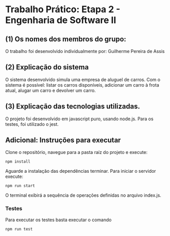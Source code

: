 # Trabalho Prático: Etapa 2 - Engenharia de Software II

## (1) Os nomes dos membros do grupo:

O trabalho foi desenvolvido individualmente por:
Guilherme Pereira de Assis

## (2) Explicação do sistema

O sistema desenvolvido simula uma empresa de aluguel de carros. Com o sistema é possível: listar os carros disponíveis, adicionar um carro à frota atual, alugar um carro e devolver um carro.

## (3) Explicação das tecnologias utilizadas.

O projeto foi desenvolvido em javascript puro, usando node.js. Para os testes, foi utilizado o jest.

## Adicional: Instruções para executar

Clone o repositório, navegue para a pasta raíz do projeto e execute:

    npm install

Aguarde a instalação das dependências terminar. Para iniciar o servidor execute:

    npm run start

O terminal exibirá a sequência de operações definidas no arquivo index.js.

### Testes

Para executar os testes basta executar o comando

    npm run test
